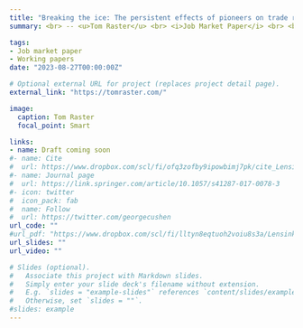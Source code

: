 ```yaml
---
title: "Breaking the ice: The persistent effects of pioneers on trade relationships"
summary: <br> -- <u>Tom Raster</u> <br> <i>Job Market Paper</i> <br> <br> <small> A substantial share of countries and regions today do not trade with each other. An influential hypothesis argues that pioneers, first movers on trade links, are instrumental in lastingly closing these zero trade flows but that they are too few relative to a social optimum due to second movers free-riding on the information they acquire. To what extent does this shortage of pioneers cause zero trade flows? This paper provides the first empirical and causal evidence of the effects of pioneers on trade in the short and long run and through spillovers. I draw on the universe of 1.4 million ship voyages of Baltic Sea ports with the rest of the world from 1500 to 1856. This data allows me to isolate the first pioneering voyage that ever connected two towns and to study how trade evolves subsequently. I obtain quasi-exogenous variation in pioneering from random encounters between captains and from sea ice that temporarily obstructs trade with some towns. I find that an individual pioneering voyage quickly spills over to other captains,  increasing aggregate trade flows by between six and eight %. This effect is composed of (i) increased trade with the pioneered ports, (ii) a lack of diversion from existing ports, and (iii) a wave of further pioneering Tracking captains across their voyages, I find that the 'forced experimentation' induced by sea ice is particularly powerful in lastingly breaking existing trading habits. I also discuss how institutions and captain characteristics impact pioneering success and show that pioneering-induced trade also translates into population growth. <br> <br><i> presented at&#58; Harvard, Princeton, Economic History Association*, CEPII, PSE, Collège de France, EHESS </i></small>

tags:
- Job market paper
- Working papers
date: "2023-08-27T00:00:00Z"

# Optional external URL for project (replaces project detail page).
external_link: "https://tomraster.com/"

image:
  caption: Tom Raster
  focal_point: Smart

links:
- name: Draft coming soon
#- name: Cite
#  url: https://www.dropbox.com/scl/fi/ofq3zofby9ipowbimj7pk/cite_Lensink_Raster_Timmer_2017_Liquidity-Constraints-and-Willingness-to-Pay-for-Solar-Lamps-and-Water-Filters-in-Jakarta.txt?rlkey=3nf7i4o6kbrpoz6po7ecy8lo1&dl=0
#- name: Journal page
#  url: https://link.springer.com/article/10.1057/s41287-017-0078-3
#- icon: twitter
#  icon_pack: fab
#  name: Follow
#  url: https://twitter.com/georgecushen
url_code: ""
#url_pdf: "https://www.dropbox.com/scl/fi/lltyn8eqtuoh2voiu8s3a/Lensink_Raster_Timmer_2017_Liquidity-Constraints-and-Willingness-to-Pay-for-Solar-Lamps-and-Water-Filters-in-Jakarta.pdf?rlkey=2zs3qsxio2x4849ipge4t2yar&dl=0"
url_slides: ""
url_video: ""

# Slides (optional).
#   Associate this project with Markdown slides.
#   Simply enter your slide deck's filename without extension.
#   E.g. `slides = "example-slides"` references `content/slides/example-slides.md`.
#   Otherwise, set `slides = ""`.
#slides: example
---
```





